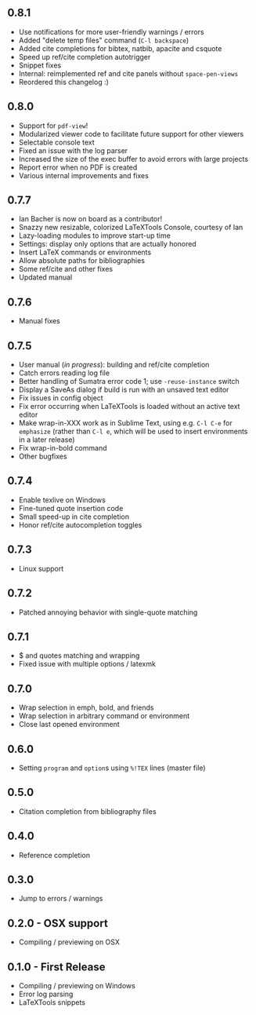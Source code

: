 ## 0.8.1
* Use notifications for more user-friendly warnings / errors
* Added "delete temp files" command (`C-l backspace`)
* Added cite completions for bibtex, natbib, apacite and csquote
* Speed up ref/cite completion autotrigger
* Snippet fixes
* Internal: reimplemented ref and cite panels without `space-pen-views`
* Reordered this changelog :)

## 0.8.0
* Support for `pdf-view`!
* Modularized viewer code to facilitate future support for other viewers
* Selectable console text
* Fixed an issue with the log parser
* Increased the size of the exec buffer to avoid errors with large projects
* Report error when no PDF is created
* Various internal improvements and fixes

## 0.7.7
* Ian Bacher is now on board as a contributor!
* Snazzy new resizable, colorized LaTeXTools Console, courtesy of Ian
* Lazy-loading modules to improve start-up time
* Settings: display only options that are actually honored
* Insert LaTeX commands or environments
* Allow absolute paths for bibliographies
* Some ref/cite and other fixes
* Updated manual

## 0.7.6
* Manual fixes

## 0.7.5
* User manual (*in progress*): building and ref/cite completion
* Catch errors reading log file
* Better handling of Sumatra error code 1; use `-reuse-instance` switch
* Display a SaveAs dialog if build is run with an unsaved text editor
* Fix issues in config object
* Fix error occurring when LaTeXTools is loaded without an active text editor
* Make wrap-in-XXX work as in Sublime Text, using e.g. `C-l C-e` for `emphasize` (rather than `C-l e`, which will be used to insert environments in a later release)
* Fix wrap-in-bold command
* Other bugfixes

## 0.7.4
* Enable texlive on Windows
* Fine-tuned quote insertion code
* Small speed-up in cite completion
* Honor ref/cite autocompletion toggles

## 0.7.3
* Linux support

## 0.7.2
* Patched annoying behavior with single-quote matching

## 0.7.1
* $ and quotes matching and wrapping
* Fixed issue with multiple options / latexmk

## 0.7.0
* Wrap selection in emph, bold, and friends
* Wrap selection in arbitrary command or environment
* Close last opened environment

## 0.6.0
* Setting `program` and `option`s using `%!TEX` lines (master file)

## 0.5.0
* Citation completion from bibliography files

## 0.4.0
* Reference completion

## 0.3.0
* Jump to errors / warnings

## 0.2.0 - OSX support
* Compiling / previewing on OSX

## 0.1.0 - First Release
* Compiling / previewing on Windows
* Error log parsing
* LaTeXTools snippets
